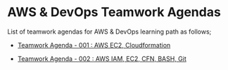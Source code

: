 # AWS & DevOps Teamwork Agendas

List of teamwork agendas for AWS & DevOps learning path as follows;

- [Teamwork Agenda - 001 : AWS EC2, Cloudformation](./pro-tw-001-student.pdf)

- [Teamwork Agenda - 002 : AWS IAM, EC2, CFN, BASH, Git](./pro-tw-002-student.pdf)